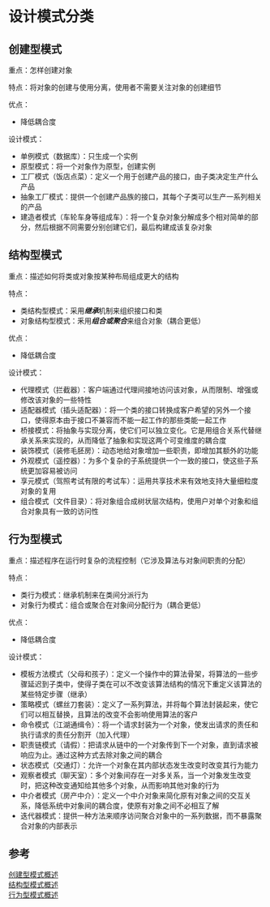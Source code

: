 # 设计模式分类

## 创建型模式
重点：怎样创建对象

特点：将对象的创建与使用分离，使用者不需要关注对象的创建细节

优点：
- 降低耦合度

设计模式：
- 单例模式（数据库）：只生成一个实例
- 原型模式：将一个对象作为原型，创建实例
- 工厂模式（饭店点菜）：定义一个用于创建产品的接口，由子类决定生产什么产品
- 抽象工厂模式：提供一个创建产品族的接口，其每个子类可以生产一系列相关的产品
- 建造者模式（车轮车身等组成车）：将一个复杂对象分解成多个相对简单的部分，然后根据不同需要分别创建它们，最后构建成该复杂对象

## 结构型模式
重点：描述如何将类或对象按某种布局组成更大的结构

特点：
- 类结构型模式：采用***继承***机制来组织接口和类
- 对象结构型模式：釆用***组合或聚合***来组合对象（耦合更低）

优点：
- 降低耦合度

设计模式：
- 代理模式（拦截器）：客户端通过代理间接地访问该对象，从而限制、增强或修改该对象的一些特性
- 适配器模式（插头适配器）：将一个类的接口转换成客户希望的另外一个接口，使得原本由于接口不兼容而不能一起工作的那些类能一起工作
- 桥接模式：将抽象与实现分离，使它们可以独立变化。它是用组合关系代替继承关系来实现的，从而降低了抽象和实现这两个可变维度的耦合度
- 装饰模式（装修毛胚房）：动态地给对象增加一些职责，即增加其额外的功能
- 外观模式（遥控器）：为多个复杂的子系统提供一个一致的接口，使这些子系统更加容易被访问
- 享元模式（驾照考试有限的考试车）：运用共享技术来有效地支持大量细粒度对象的复用
- 组合模式（文件目录）：将对象组合成树状层次结构，使用户对单个对象和组合对象具有一致的访问性

## 行为型模式
重点：描述程序在运行时复杂的流程控制（它涉及算法与对象间职责的分配）

特点：
- 类行为模式：继承机制来在类间分派行为
- 对象行为模式：组合或聚合在对象间分配行为（耦合更低）

优点：
- 降低耦合度

设计模式：
- 模板方法模式（父母和孩子）：定义一个操作中的算法骨架，将算法的一些步骤延迟到子类中，使得子类在可以不改变该算法结构的情况下重定义该算法的某些特定步骤（继承）
- 策略模式（螺丝刀套装）：定义了一系列算法，并将每个算法封装起来，使它们可以相互替换，且算法的改变不会影响使用算法的客户
- 命令模式（江湖通缉令）：将一个请求封装为一个对象，使发出请求的责任和执行请求的责任分割开（加入代理）
- 职责链模式（请假）：把请求从链中的一个对象传到下一个对象，直到请求被响应为止。通过这种方式去除对象之间的耦合
- 状态模式（交通灯）：允许一个对象在其内部状态发生改变时改变其行为能力
- 观察者模式（聊天室）：多个对象间存在一对多关系，当一个对象发生改变时，把这种改变通知给其他多个对象，从而影响其他对象的行为
- 中介者模式（房产中介）：定义一个中介对象来简化原有对象之间的交互关系，降低系统中对象间的耦合度，使原有对象之间不必相互了解
- 迭代器模式：提供一种方法来顺序访问聚合对象中的一系列数据，而不暴露聚合对象的内部表示

## 参考
[创建型模式概述](http://c.biancheng.net/view/1335.html)  
[结构型模式概述](http://c.biancheng.net/view/1357.html)  
[行为型模式概述](http://c.biancheng.net/view/1374.html)
